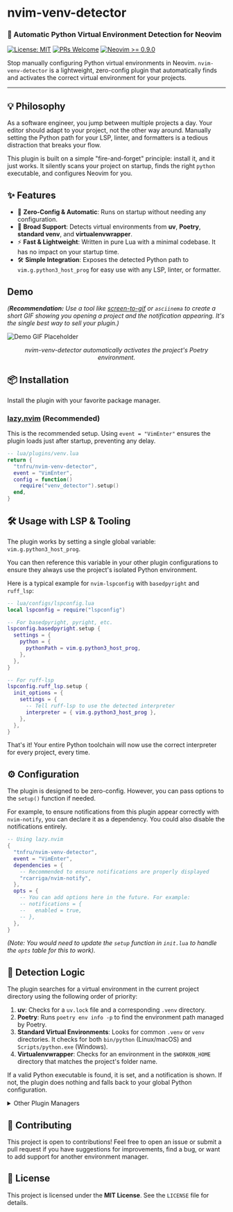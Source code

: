 # nvim-venv-detector

### 🐍 Automatic Python Virtual Environment Detection for Neovim

[![License: MIT](https://img.shields.io/badge/License-MIT-blue.svg)](https://opensource.org/licenses/MIT)
[![PRs Welcome](https://img.shields.io/badge/PRs-welcome-brightgreen.svg?style=flat-square)](http://makeapullrequest.com)
[![Neovim >= 0.9.0](https://img.shields.io/badge/Neovim-≥%200.9.0-blueviolet.svg)](https://github.com/neovim/neovim)

Stop manually configuring Python virtual environments in Neovim. `nvim-venv-detector` is a lightweight, zero-config plugin that automatically finds and activates the correct virtual environment for your projects.

---

## 💡 Philosophy

As a software engineer, you jump between multiple projects a day. Your editor should adapt to your project, not the other way around. Manually setting the Python path for your LSP, linter, and formatters is a tedious distraction that breaks your flow.

This plugin is built on a simple "fire-and-forget" principle: install it, and it just works. It silently scans your project on startup, finds the right `python` executable, and configures Neovim for you.

## ✨ Features

* 🚀 **Zero-Config & Automatic**: Runs on startup without needing any configuration.
* 🐍 **Broad Support**: Detects virtual environments from **uv**, **Poetry**, **standard venv**, and **virtualenvwrapper**.
* ⚡️ **Fast & Lightweight**: Written in pure Lua with a minimal codebase. It has no impact on your startup time.
* 🛠️ **Simple Integration**: Exposes the detected Python path to `vim.g.python3_host_prog` for easy use with any LSP, linter, or formatter.

## Demo

*(**Recommendation:** Use a tool like [screen-to-gif](https://www.screentogif.com/) or `asciinema` to create a short GIF showing you opening a project and the notification appearing. It's the single best way to sell your plugin.)*

![Demo GIF Placeholder](https://user-images.githubusercontent.com/12345/67890.gif)
*<p align="center">nvim-venv-detector automatically activates the project's Poetry environment.</p>*

## 📦 Installation

Install the plugin with your favorite package manager.

### [lazy.nvim](https://github.com/folke/lazy.nvim) (Recommended)

This is the recommended setup. Using `event = "VimEnter"` ensures the plugin loads just after startup, preventing any delay.

```lua
-- lua/plugins/venv.lua
return {
  "tnfru/nvim-venv-detector",
  event = "VimEnter",
  config = function()
    require("venv_detector").setup()
  end,
}
```

## 🛠️ Usage with LSP & Tooling

The plugin works by setting a single global variable: `vim.g.python3_host_prog`.

You can then reference this variable in your other plugin configurations to ensure they always use the project's isolated Python environment.

Here is a typical example for `nvim-lspconfig` with `basedpyright` and `ruff_lsp`:

```lua
-- lua/configs/lspconfig.lua
local lspconfig = require("lspconfig")

-- For basedpyright, pyright, etc.
lspconfig.basedpyright.setup {
  settings = {
    python = {
      pythonPath = vim.g.python3_host_prog,
    },
  },
}

-- For ruff-lsp
lspconfig.ruff_lsp.setup {
  init_options = {
    settings = {
      -- Tell ruff-lsp to use the detected interpreter
      interpreter = { vim.g.python3_host_prog },
    },
  },
}
```

That's it! Your entire Python toolchain will now use the correct interpreter for every project, every time.

## ⚙️ Configuration

The plugin is designed to be zero-config. However, you can pass options to the `setup()` function if needed.

For example, to ensure notifications from this plugin appear correctly with `nvim-notify`, you can declare it as a dependency. You could also disable the notifications entirely.

```lua
-- Using lazy.nvim
{
  "tnfru/nvim-venv-detector",
  event = "VimEnter",
  dependencies = {
    -- Recommended to ensure notifications are properly displayed
    "rcarriga/nvim-notify",
  },
  opts = {
    -- You can add options here in the future. For example:
    -- notifications = {
    --   enabled = true,
    -- },
  },
}
```
*(Note: You would need to update the `setup` function in `init.lua` to handle the `opts` table for this to work).*

## 🔬 Detection Logic

The plugin searches for a virtual environment in the current project directory using the following order of priority:

1.  **uv**: Checks for a `uv.lock` file and a corresponding `.venv` directory.
2.  **Poetry**: Runs `poetry env info -p` to find the environment path managed by Poetry.
3.  **Standard Virtual Environments**: Looks for common `.venv` or `venv` directories. It checks for both `bin/python` (Linux/macOS) and `Scripts/python.exe` (Windows).
4.  **Virtualenvwrapper**: Checks for an environment in the `$WORKON_HOME` directory that matches the project's folder name.

If a valid Python executable is found, it is set, and a notification is shown. If not, the plugin does nothing and falls back to your global Python configuration.

<details>
<summary>Other Plugin Managers</summary>

### [packer.nvim](https://github.com/wbthomason/packer.nvim)

```lua
use {
  "tnfru/nvim-venv-detector",
  config = function()
    require("venv_detector").setup()
  end,
}
```

### [vim-plug](https://github.com/junegunn/vim-plug)

```vim
Plug 'tnfru/nvim-venv-detector'

" Call setup in your init.lua or via a lua heredoc
lua << EOF
require("venv_detector").setup()
EOF
```

</details>

## 🙏 Contributing

This project is open to contributions! Feel free to open an issue or submit a pull request if you have suggestions for improvements, find a bug, or want to add support for another environment manager.

## 📄 License

This project is licensed under the **MIT License**. See the `LICENSE` file for details.
